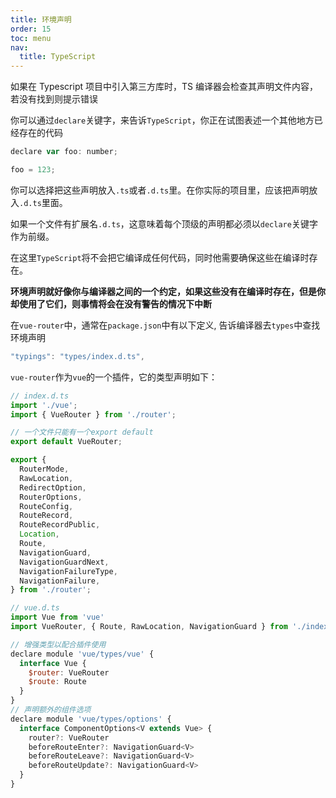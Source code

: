 ```yaml
---
title: 环境声明
order: 15
toc: menu
nav:
  title: TypeScript
---
```


如果在 Typescript 项目中引入第三方库时，TS 编译器会检查其声明文件内容，若没有找到则提示错误

你可以通过`declare`关键字，来告诉`TypeScript`，你正在试图表述一个其他地方已经存在的代码

```javascript
declare var foo: number;

foo = 123;
```

你可以选择把这些声明放入`.ts`或者`.d.ts`里。在你实际的项目里，应该把声明放入`.d.ts`里面。

如果一个文件有扩展名`.d.ts`，这意味着每个顶级的声明都必须以`declare`关键字作为前缀。

在这里`TypeScript`将不会把它编译成任何代码，同时他需要确保这些在编译时存在。

**环境声明就好像你与编译器之间的一个约定，如果这些没有在编译时存在，但是你却使用了它们，则事情将会在没有警告的情况下中断**

在`vue-router`中，通常在`package.json`中有以下定义, 告诉编译器去`types`中查找环境声明

```javascript
"typings": "types/index.d.ts",
```

`vue-router`作为`vue`的一个插件，它的类型声明如下：

```javascript
// index.d.ts
import './vue';
import { VueRouter } from './router';

// 一个文件只能有一个export default
export default VueRouter;

export {
  RouterMode,
  RawLocation,
  RedirectOption,
  RouterOptions,
  RouteConfig,
  RouteRecord,
  RouteRecordPublic,
  Location,
  Route,
  NavigationGuard,
  NavigationGuardNext,
  NavigationFailureType,
  NavigationFailure,
} from './router';
```

```javascript
// vue.d.ts
import Vue from 'vue'
import VueRouter, { Route, RawLocation, NavigationGuard } from './index'

// 增强类型以配合插件使用
declare module 'vue/types/vue' {
  interface Vue {
    $router: VueRouter
    $route: Route
  }
}
// 声明额外的组件选项
declare module 'vue/types/options' {
  interface ComponentOptions<V extends Vue> {
    router?: VueRouter
    beforeRouteEnter?: NavigationGuard<V>
    beforeRouteLeave?: NavigationGuard<V>
    beforeRouteUpdate?: NavigationGuard<V>
  }
}
```
